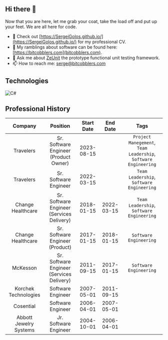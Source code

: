 ## Hi there 👋

Now that you are here, let me grab your coat, take the load off and put up your feet.  We are all here for code.

- 🔭 Check out [https://SergeiGolos.github.io/](https://SergeiGolos.github.io/) for my professional CV.
- 🤔 My ramblings about software can be found here: [https://bitcobblers.com](bitcobblers.com).
- 💬 Ask me about [ZeUnit](https://github.com/bitcobblers/ZeUnit) the prototype functional unit testing framework.
- 📫 How to reach me: [serge@bitcobblers.com](mailto:serge@bitcobblers.com)

## Technologies

![C#](https://img.shields.io/badge/c%23-%23239120.svg?style=for-the-badge&logo=csharp&logoColor=white)


## Professional History
| Company | Position | Start Date | End Date | Tags |
| :---:   | :---: | :---: | :---: | :---: |
| Travelers | Sr. Software Engineer (Product Owner) | 2023-08-15 |  | `Project Manegement`, `Team Leadership`, `Software Engineering` |
| Travelers | Sr. Software Engineer  | 2022-03-15 |  | `Team Leadership`, `Software Engineering` |
| Change Healthcare | Sr. Software Engineer (Services Delivery) | 2018-01-15 | 2022-03-15 | `Team Leadership`, `Software Engineering` |
| Change Healthcare | Sr. Software Engineer (Product) | 2017-01-15 | 2018-01-15 | `Software Engineering` |
| McKesson | Sr. Software Engineer (Services Delivery) | 2011-09-15 | 2017-01-15 | `Software Engineering` |
| Korchek Technologies | Software Engineer | 2007-05-01 | 2011-09-15 |  |
| Cosential | Software Engineer | 2006-04-01 | 2007-05-01 |  |
| Abbott Jewelry Systems | Jr. Software Engineer | 2004-10-01 | 2006-04-01 |  |